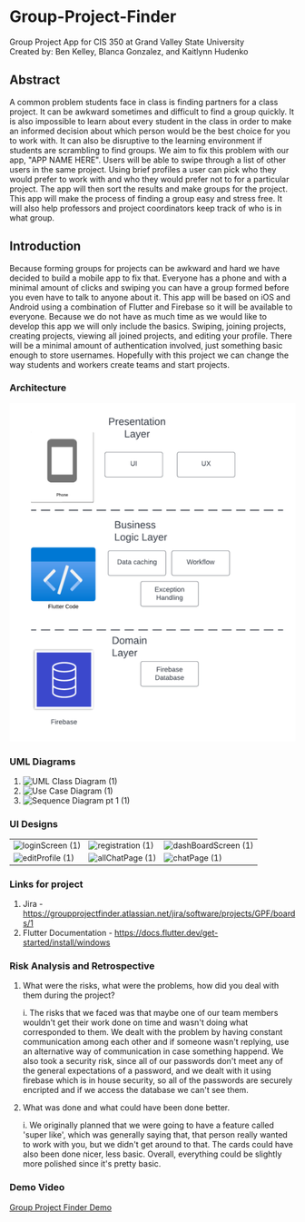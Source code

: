 # Group-Project-Finder

Group Project App for CIS 350 at Grand Valley State University
<br>Created by: Ben Kelley, Blanca Gonzalez, and Kaitlynn Hudenko</br>

## Abstract

A common problem students face in class is finding partners for a class project. It can be awkward sometimes and difficult to find a group quickly. It is also impossible to learn about every student in the class in order to make an informed decision about which person would be the best choice for you to work with. It can also be disruptive to the learning environment if students are scrambling to find groups. We aim to fix this problem with our app, "APP NAME HERE". Users will be able to swipe through a list of other users in the same project. Using brief profiles a user can pick who they would prefer to work with and who they would prefer not to for a particular project. The app will then sort the results and make groups for the project. This app will make the process of finding a group easy and stress free. It will also help professors and project coordinators keep track of who is in what group.

## Introduction

Because forming groups for projects can be awkward and hard we have decided to build a mobile app to fix that. Everyone has a phone and with a minimal amount of clicks and swiping you can have a group formed before you even have to talk to anyone about it. This app will be based on iOS and Android using a combination of Flutter and Firebase so it will be available to everyone. Because we do not have as much time as we would like to develop this app we will only include the basics. Swiping, joining projects, creating projects, viewing all joined projects, and editing your profile. There will be a minimal amount of authentication involved, just something basic enough to store usernames. Hopefully with this project we can change the way students and workers create teams and start projects.

### Architecture

![Architecture](assets/images/Architecture.png)

### UML Diagrams

1. ![UML Class Diagram (1)](https://user-images.githubusercontent.com/112658136/206884412-24b10a29-f96f-43f4-836c-b88c5a240591.png)
2. ![Use Case Diagram (1)](https://user-images.githubusercontent.com/112658136/206884392-5350f6a7-27ed-48f4-b9bb-4bee110845c0.png)
3. ![Sequence Diagram pt 1 (1)](https://user-images.githubusercontent.com/112658136/206884366-84edca19-49f8-4530-9e96-994868006408.png)

### UI Designs

<table>
  <tr>
    <td><img width="147" alt="loginScreen (1)" src="https://user-images.githubusercontent.com/112658136/206884185-fd9b418d-b584-4043-b70d-a91feac6d441.png"></td>
    <td><img width="146" alt="registration (1)" src="https://user-images.githubusercontent.com/112658136/206884239-d3392bc3-e796-417e-902e-c34c41b04666.png"></td>
    <td><img width="145" alt="dashBoardScreen (1)" src="https://user-images.githubusercontent.com/112658136/206884242-3b99bcbe-7a22-4fb2-bf24-576fbbb7da38.png"</td>
  </tr>
  <tr>
    <td><img width="145" alt="editProfile (1)" src="https://user-images.githubusercontent.com/112658136/206884254-48809159-cc17-4e5c-a5b7-ba242832c09b.png"></td>
    <td><img width="145" alt="allChatPage (1)" src="https://user-images.githubusercontent.com/112658136/206884270-fc5f5187-cee2-49d4-932b-0dba89b94946.png"></td>
    <td><img width="147" alt="chatPage (1)" src="https://user-images.githubusercontent.com/112658136/206884272-fa7dc9ba-ae25-49fc-94ed-1829964f026f.png"></td>
  </tr>
</table>

### Links for project

1. Jira - https://groupprojectfinder.atlassian.net/jira/software/projects/GPF/boards/1
2. Flutter Documentation - https://docs.flutter.dev/get-started/install/windows

### Risk Analysis and Retrospective

1. What were the risks, what were the problems, how did you deal with them during the
project?

    i. The risks that we faced was that maybe one of our team members wouldn't get their work done on time and wasn't doing what corresponded to them.
We dealt with the problem by having constant communication among each other and if someone wasn't replying, use an alternative way of communication in case something happend.
We also took a security risk, since all of our passwords don't meet any of the general expectations of a password, and we dealt with it using firebase which is in house security, 
so all of the passwords are securely encripted and if we access the database we can't see them.

2. What was done and what could have been done better.

    i. We originally planned that we were going to have a feature called 'super like', which was generally saying that, that person really wanted to work with you, but we didn't get around to that.
The cards could have also been done nicer, less basic. Overall, everything could be slightly more polished since it's pretty basic.

### Demo Video

[Group Project Finder Demo](https://drive.google.com/file/d/14JNFFuBVWzcQpqTzpcX9BYAzcNVOsNKa/view?usp=sharing)
